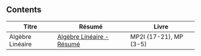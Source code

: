 ## Contents

| Titre            | Résumé                                                          | Livre |
| ---------------- | --------------------------------------------------------------- | ----- |
| Algèbre Linéaire | [Algèbre Linéaire - Résumé](M05%20Algèbre%20Linéaire%20et%20Bilinéaire/Algèbre%20Linéaire%20-%20Résumé.md) | MP2I (17-21), MP (3-5)|
